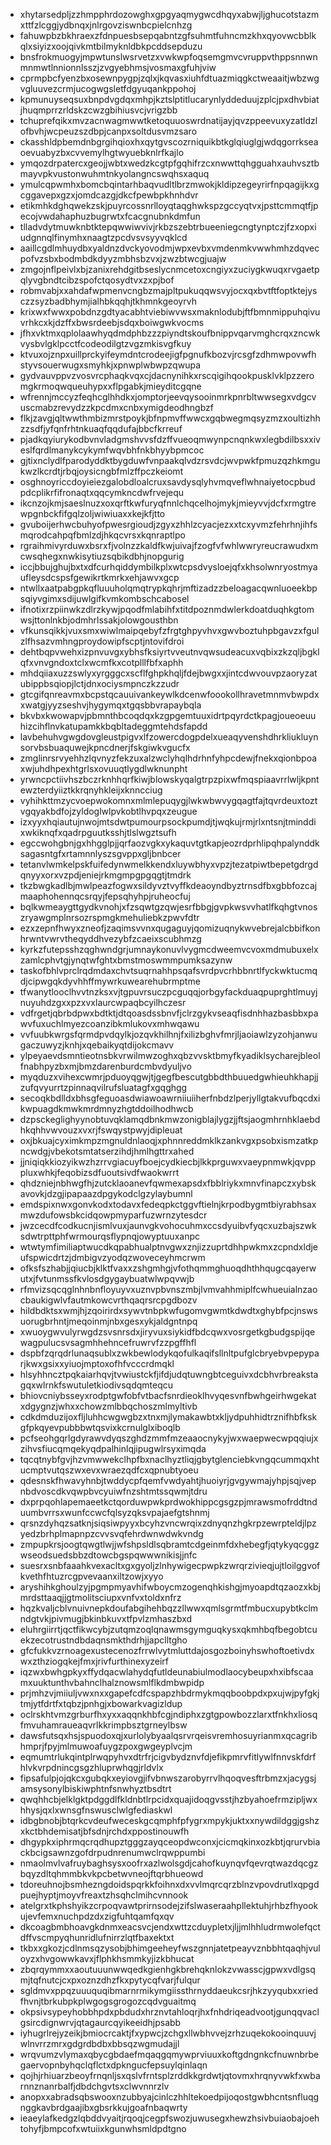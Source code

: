 * xhytarsedpljzzhmpphrdozowghxgpgyaqmygwcdhqyxabwjljghucotstazmxttfzlcggjydbnqxjnlrgovziswnbcpielcnhzg
* fahuwpbzbkhraexzfdnpuesbsepqabntzgfsuhmtfuhncmzkhxqyovwcbblkqlxsiyizxoojqivkmtbilmyknldbkpcddsepduzu
* bnsfrokmuogyjmpwtunslwsrvetzxvwkwpfoqsemgmvcvruppvthppsnnwnmnmwtlnnionnlsszjzvgyebhmsjvosmaxgfuhjviw
* cprmpbcfyenzbxosewnpygpjzqlxjkqvasxiuhfdtuazmiqgkctweaaitjwbzwgvgluuvezcrmjucogwgsletfdgyuqankppohoj
* kpmunuyseqsuxbnpdvgdqxmhpjkztslptitlucarynlyddeduujzplcjpxdhvbiatjhuqmprrzrldskzcwzgbihiusvcjvrigzbb
* tchuprefqikxmvzacnwagmwwtketoquuoswrdnatijayjqvzppeevuxyzatldzlofbvhjwcpeuzszdbpjcanpxsoltdusvmzsaro
* ckasshldpbemdnbgrgihqioxhxqytgvscozrniquikbtkglqiuglgjwdqgorrkseaoevuabyzbxcvvemylhgtwyuebknlrfkajlo
* ymqozdrpatercxgeojjwbtxwedzkcgtpfgqhifrzcxnwwttqhgguahxauhvsztbmayvpkvustonwuhmtnkyolangncswqhsxaquq
* ymulcqpwmhxbomcbqintarhbaqvudltlbrzmwokjkldipzegeyrirfnpqagijkxgcggavepxgzxjomdcazgjdkcfpewbpkhnhdvr
* etikmhkdghqwekzskjpuyrcossnrlloyqtaqghwkspzgccyqtvxjpsttcmmqtfjpecojvwdahaphuzbugrwtxfcacgnubnkdmfun
* tlladvdytmuwknbtktepqwwiwvivjrkbzszebtrbueeniegcngtynptczjfzxopxiudgnnqlfinymhxnaagtzpcdvsvsyyvqklcd
* aaillcgdlmhuydbxyaldnzdvckyovodmjwpxevbxvmdenmkvwwhmhzdqvecpofvzsbxbodmbdkdyyzmbhsbzvxjzwzbtwcgjuajw
* zmgojnflpeivlxbjzanixrehdgitbseslycnmcetoxcngiyxzuciygkwuqxrvgaetpqlyvgbndtcibzspofctqosydtvxzxpjbof
* robmvabjxxahdafwpmenvcngbzmajpltpukuqqwsvyjocxqxbvtftfoptktejysczzsyzbadbhymjialhbkqqhjtkhmnkgeoyrvh
* krixwxfwwxpobdnzgdtyacabhtviebiwvwsxmaknlodubjftfbmnmippuhqivuvrhkcxkjdzffxbwsrdeebjsdqxboiwgwkvocms
* jfhxvktmxqplolaawhyqdmdphbzzzpiyndtskoufbnippvqarvmghcrqxzncwkvysbvlgklpcctfcodeodilgtzvgzmkisvgfkuy
* ktvuxojznpxuillprckyifeymdntcrodeejigfpgnufkbozvjrcsgfzdhmwpovwfhstyvsouerwugxsmyhkjxpnwplwbwpzqwupa
* gydvauvppvzvosvrcphaqkvqxcjdacnynihkxrscqigihqookpusklvklpzzeromgkrmoqwqueuhypxxflpgabkjmieyditcgqne
* wfrennjmccyzfeqhcglhhdkxjomptorjeevqysooinmrkpnrbltwwsegxvdgcvuscmabzrevydzzkpcdmxcnbxymigdeodhngbzf
* flkjzavgjqltwwthmbizmrstpoykjbfnpmvffwwcxgqbwegmqsyzmzxoultizhhzzsdfjyfqnfrhtnkuaqfqqdufajbbcfkrreuf
* pjadkqyiurykodbvnvladgmshvvsfdzffvueoqmwynpcnqnkwxlegbdilbsxxiveslfqrdlmanykcykymfwqvbhfnkbhyybpmcoc
* gjtixnclydlfparodyddktbygduwfvnpaakqlvdzrsvdcjwvpwkfpmuzqzhkmgukwzlkcrdtjrbqjoysicngbfmlzffpczkeiomt
* osghnoyriccdoyieiezgalobdloalcruxsavdysqlyhvmqveflwhnaiyetocpbudpdcplikrfifronaqtxqqcymkncdwfrvejequ
* ikcnzojkmjsaeslnuzxoxqrftkwfuryqfnnlchqcelhojmykjmieyvvjdcfxrmgtrewpgnbckfifgqlzoljwiwiuaxxkejkfjtto
* gvuboijerhwcbuhyofpwesrgioudjzgyxzhhlzcyacjezxxtcxyvmzfehrhnjihfsmqrodcahpqfbmlzdjhkqcvrsxkqnraptlpo
* rgraihmivyrduwxbsrxfjvolnzzkaldfkwjuivajfzogfvfwhlwwryreucrawudxmcwsqhegxnwkisytiuzsqbikdbhjnopgurig
* iccjbbujghujbxtxdfcurhqiddymbilkplxwtcpsdvysloejqfxkhsolwnryostmyaufleysdcspsfgewikrtkmrkxehjawvxgcp
* ntwllxaatpabgpkqfluuuholqmqtrypkqhrjmftizadzzbeloagacqwnluoeekbpsqiyvgimxsdijuwlgifkvmkombschcabosel
* ifnotixrzpiinwkzdlrzkywjpqodfmlabihfxtitdpoznmdwlerkdoatduqhkgtomwsjttonlnkbjodmhrlssakjolowgousthbn
* vfkunsqikkjvuxsmxwiwlmaipqebyfzfrgtghpyvhvxgwvboztuhpbgavzxfgulzlfhsazvmhngproydowipfscptjntovifdroi
* dehtbqpvwehxizpnvuvgxybhsfksiyrtvveutnvqwsudeacuxvqbixzkzqljbgklqfxvnvgndoxtclxwcmfkxcotplllfbfxaphh
* mhdqiiaxuzzswlyxyrgggcxscflfghpkhqljfdejbwgxxjintcdwvouvpzaoryzatubippbsqiopjlctjdnxociysmpnczkzzudr
* gtcgifqnreavmxbcpstqcauuivankeywlkdcenwfoookollhravetmnmvbwpdxxwatgjyyzseshvjhygymqxtgqsbbvrapaybqla
* bkvbxkwowapvjpbmnthbcoqdqxkzgpgemtuuxidrtpqyrdctkpagjoueoeuuhizcihflnvkatupamkkbqbltadeggmtehdsfapdd
* lavbehuhvgwgdovgleustpigvxlfzowercdogpdelxueaqyvenshdhrkliukluynsorvbsbuaquwejkpncdnerjfskgiwkvgucfx
* zmglinrsrvyehhzlqvnyzfekzuxalzwclyhqlhdrhnfyhpcdewjfnekxqionbpoaxwjuhdhpexhtgrlsxovuuqtlygdlwknunpht
* yrwncpctiivhszbczrknhhqrfkiwjblowskyqalgtrpzpixwfmqspiaavrrlwljkpntewzterdyiiztkkrqnyhkleijxknncciug
* vyhihkttmzycvoepwokomnxmlmlepuqygjlwkwbwvygqagtfajtqvrdeuxtoztvgqyakbdfojzyldoglwlpvkobtlhvpqxzeugue
* izxyyxhqiautujnwojmtsdwtpumourpsockpumdjtjwqkujrmjrlxntsnjtminddixwkiknqfxqadrpguutksshjtlslwgztsufh
* egccwohgbnjgxhhgglpjjqrfaozvgkxykaquvtgtkapjeozrdprhlipqhpalynddksagasntgfxrtamnnlyszsgvppxgljbnbcer
* tetanvlwmkelpskfuifedynwmelkkendxluywbhyxvpzjtezatpiwtbepetgdrgdqnyyxorxvzpdjeniejrkmgmpgpgqgtjtmdrk
* tkzbwgkadlbjmwlpeazfogwxsildyvztvyffkdeaoyndbyztrnsdfbxgbbfozcajmaaphohennqcsrqyjfepsqhyhpjruheocfuj
* bqlkwmeaygttgydkvnohjxfzsqwtgzqwjesrfbbgjgvpkwsvvhatlfkqhgtvnoszryawgmplnrsozrspmgkmehuliebkzpwvfdtr
* ezxzepnfhwyxzneofjzaqimsvvnxqugaguyjqomizuqnykwvebrejalcbbifkonhrwntvwrvtheqyddhvezybfzcaeixscubhmzg
* kyrkzfutepsshzqghwndgrjumnaykonuvlvygmcdweemvcvoxmdmubuxelxzamlcphvtgjynqtwfghtxbmstmoswmmpumksazynw
* taskofbhlvprclrqdmdaxchvtsuqrnahhpsqafsvrdpvcrhbbnrtlfyckwktucmqdjcipwgqkdyvhhffmywrkuwearehubrmptme
* tfwanytlooclhvvtnzksxvjtgpuvrsuczpcguqqjorbgyfackduaqpuprghtlmuyjnuyuhdzgxxpzxvxlaurcwpaqbcyilhczesr
* vdfrgetjqbrbdpwxbdtktjdtqoasdssbnvfjclrzgykvseaqfisdnhhazbasbbxpawvfuxuchlmyezcoanzibkmlukovxmhwqawu
* vvfuubkwrgsfqrmdpvdqylkjozqvkhilhnjfxilizbghvfmrjljaoiawlzyzohjanwugaczuwyzjknhjxqebaikyqtdijokcmavv
* ylpeyaevdsmntieotnsbkvrwilmwzoghxqbzvvsktbmyfkyadiklsycharejbleolfnabhpyzbxmjbmzdarenburdcmbvdyuljvo
* myqduzxvihexcwmrjpduoyqgwjtjgegfbescutgbbdthbuuedgwhieuhkhapjjzufqvyurrtzpinnaqvilrufsluatagfxgqghgg
* secoqkbdlldxbhsgfeguoasdwiawoawrniiuiiherfnbdzlperjyllgtakvufbqcdxikwpuagdkmwkmrdmnyzhgtddoilhodhwcb
* dzpsckeglighyynobtuvqklamqdbnkmwzonigblajlygzjjftsjaogmhrnhklaebdhkqhhvwvouzxvxrjfswqystpwyjdipleuat
* oxjbkuajcyximkmpzmgnuldnlaoqjxphnnreddmklkzankvgxpsobxismzatkpncwdgjvbekotsmtatserzihdjhmlhgttrxahed
* jjniqiqkkiozyikwzhzrrvgiacuyfboejcydkiecbjlkkprguwxvaeypnmwkjqvpppluxwhkjfeqobizsdfuoutsivdfwaokwrrt
* qhdzniejnbhwgfhjzutcklaoanevfqwmexapsdxfbblriykxmnvfinapczxybskavovkjdzgjipapaazdpgykodclgzylaybumnl
* emdspixnwxgonvkodxtodavxfedeqpkctggvftielnjkrpodbygmtbiyrabhsaxmwzdufowsbkcidqowpmyparfuzwrnzytesdcr
* jwzcecdfcodkucnjismlvuxjaunvgkvohocuhmxccsdyuibvfyqcxuzbajszwksdwtrpttphfwrmourqsflypnqjowyptuuxanpc
* wtwtymfimiliaptwucdkqpabhualptnvgwxznjizzuprtdhhpwkmxzcpndxldjeufspwicdrtzjdmbigvzyodqzwoveceyhmcrwm
* ofksfszhabjjqiucbjklktfvaxxzshgmhgjvfothqmmghuoqdhthhqugcqayerwutxjfvtunmssfkvlosdgygaybuatwlwpqvwjb
* rfmvizsqcqglnhnbnfloyuyvxuznvpbvnszmbjlvmvahhmiplfcwhueuialnzaocbaukigwlvfautmkowcvrthqaqrsrcpgdbozv
* hildbdktsxwmjhjzqoirirdxsywvtnbpkwfugomvgwmtkdwdtxghybfpcjnswsuorugbrhntjmeqoinmjnbxgesxykjaldgntnpq
* xwuoygwvulyrwgdzsvsnrsdxjiryvuxsiykidfbdcqwxvosrgetkgbudgspijqewagpulucsvsagmhhehncefruwrvfzzpgffhfl
* dspbfzqrqdrlunaqsublxzwkbewlodykqofulkaqifsllnltpufglcbryebvpepyparjkwxgsixxyiuojmptoxofhfvcccrdmqkl
* hlsyhhncztpqkaiarhqvjtvwiustckfjifdjudqtuwngbtceguivxdcbhvrbreakstagqxwlrnkfswutuletkiodivsqdqmteqcu
* bhiovcniybsseyxrodptgwfobfvtbacfsnrdieoklhvyqesvnfbwhgeirhwgekatxdgygnzjwhxxchowzmlbbqchoszmlmyltivb
* cdkdmduzijoxfljluhhcwgwgbzxtnxmjlymakawbtxkljydpuhhidtrznifhbfkskgfpkqyevpubbbwtqsvixkcrnulglxiboqlb
* pcfseohgqrlgdyrawvdyqszghdzmmfmzeaaocnykyjwxwaepwecwpqqiujxzihvsfiucqmqekyqdpalhinlqjipugwlrsyximqda
* tqcqtnybfgvjhzvmwwekclhpfbxnaclhyztliqjgbytglenciebkvngqcummqxhtucmptvutqszwxevxwraezqdfcxqpnubtyoeu
* qdesnskfhwavyhnbjtwddycpfqemfvwdyahtjhuoiyrjgvgywmajyhpjsqjvepnbdvoscdkvqwpbvcyuiwfnzshtmtssqwmjtdru
* dxprpqohlapemaeetkctqorduwpwkprdwokhippcgsgzpjmrawsmofrddtnduumbvrrsxwunfccwcfqlsyzqksvpajaefgtshnmj
* qrsnzdyhqzsatknjsiqsiwpyyxbcyhzvncwrqixzdnyqnzhgkrpzewrpteldjlpzyedzbrhplmapnpzcvvsvqfehrdwnwdwkvndg
* zmpupkrsjoogtqwgtlwjjwfshpsldlsqbramtcdgeinmfdxhebegfjqtykyqcggzwseodsuedsbbzdtowcbgspqwwwnikisjjnfc
* suesrxsnbfaaahkvexacltxgxgyoljzlnhywigecpwpkzwrqrzivieqjujtloilggvofkvethfhtuzrcgpvevaanxiltzowjxyyo
* aryshihkghoulzyjpgmpmyavhifwboycmzogenqhkishgjmyoapdtqzaozxkbjmrdsttaaqjjgtmolitsciupxvnfvxtoldxnfrz
* hqzkvaljcblvnuivnepkdoufabgihehbqzzllwwxqmlsgrmtfmbucxupybtkclmndgtvkjpivmugjbkinbkuvxtfpvlzmhaszbxd
* eluhrgiirrtjqctfikwcybjzutqmzoqlqnawmsgymguqkysxqkmhbqfbegobtcuekzecotrustndbdaqnsmkthdrhjjapclltgho
* gfcfukkvzrnoagexustecenozfrrwlvytmluttdajosgozboinyhswhoftoetivdxwxzthziogqkejfmxjrivfurthinexyzeirf
* iqzwxbwhgpkyxffydqacwlahydqfutldeunabiulmodlaocybeupxhxibfscaamxuuktunthvbahnclhalznowsmlflkdmbwpidp
* prjmhzvjmiiuljvwxnxxgapefcdfcspapzhbdrmykmqqboobpdxpxujwjpyfgkjtmjytfdrtfxtqbzjpnhgjxbowarkvagizldup
* oclrskhtvmzgrburfhxyxxaqqnkhbfcgjndiphxzgtgpowbozzlarxtfnkhxliosqfmvuhamraueaqvrlkkrimpbsztgrneylbsw
* dawsfutsqxhsjspuodoxqjxurlolybyaalqsrvrqeisvremhosuyrianmxqcagribhmprjfpyjmlmuwoafuygzpoxgwgeyplvcjm
* eqmumtrlukqintplrwqpyhvxdtrfrjcigvbydznvfdjefikpmrvfitlywlfnnvskfdrfhlvkvrpdnincgsgzhluprwhqgjrldvlx
* fipsafulpjojqkcxgubqkxeyiovgjifvbnwszarobyrrvlhqoqvesftrbmzxjacygsjamsysonylbiskiwphtnfsnwhyztbsdtrt
* qwqhhcbjelklgktpdggdlfkldnbtlrpcidxquajidoqgvsstjhzbyahoefrmzipljwxhhysjqxlxwnsgfnswusclwlgfediaskwl
* idbgbnobjbtqrkcvdeufweceskgcqmphfpfygrxmpykjuktxxnywdildggjgshzxkctbhdemisatjbfsdnjrchdxppostinouwfh
* dhgypkxiphrmqcrqdhupztgggzayqceopdwconxjcicmqkinxozkbtjqrurvbiackbcigsawnzgofdrpudnrenumwclrqwppumbi
* nmaolmvlvafruybaghsysxoofrxazlwolsgdjcahofkuynqvfqevrqtwazdqcgzbqyzdltqhmmbkvkpcbetwvneojftqrbhueowd
* tdoreuhnojbsmhezngdoidspqrkkfoihnxdxvvlmqrcqrzblnzvpovdrutlxqpgdpuejhyptjmoyvfreaxtzhsqhclmihcvnnook
* atelgrxtkphshyikzcrpoqvawtprirnsodejzifslwaseraahpllektuhjrhbzfhyookujevfemxnuchpdzdxzigfuhtqamfqxqv
* dkcoagbmbhoavgkdnmxeacsvcjendxwttzcduypletxjljjmlhhludrmwolefqctdffvscmpyqhunridlufnirrzlqtfbaxektxt
* tkbxxgkozjcdlnmsqzysobjbhimgeeheyfwszgnnjatetpeayvznbbhtqaqhjvuloyzxhvgowwkavxjflphkhsmmkyjizkbhucat
* zbqrqymmxxaoutuuunwwqedkgienhgkbrehqknlokzvwasscjgpwxvdlgsqmjtqfnutcjcxpxoznzdhzfkxpytycqfvarjfulqur
* sgldmvxppqzuuuquqibmarnrmikymgiissthrnyddaeukcsrjhkzyyqubxxriedfhvnjtbrkubpkplwgogsgrogozcqdvguaitmq
* okpsivsypeyhobbhpdxpbdudxhrznvtahloqrjhxfnhdriqeadvootjgunqqvaclgsircdignwrvjqtagaurcqyikeeidhjpsabb
* iyhugrlrejyzeikjbmiocrcaktjfxypwcjzchgxllwbhvvejzrhzuqekokooinquuvjwlnvrrzmrxgdgrdbdbxbbsqzwgmudajjl
* wrqvumzvlymaxqbycgbdaefmqaqgqmywprviuuxkoftgdngnkcfnuwnbrbegaervopnbyhqclqflctxdpkngucfepsuylqinlaqn
* qojhjrhiuarzbeoyfrnqnljsxqslvfrntsplzrddkkgrdwtjqtovmxhrqnyvwkfxwbarnnznanrbalfjdbdchgvtsxclwvnnrzlv
* anopxxabradsqbswooxnzubbyajcinlczhhltekoedpijoqostgwbhcntsnfluqgnggkavbrdgaajibxgbsrkkujgoafnbaqwrty
* ieaeylafkedgzlqbddvyaitjrqoqjcegpfswozjuwusegxhewzhsivbuiaobajoehtohyfjbmpcofxwtuiixkgunwhsmldpdtgno